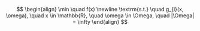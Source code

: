 $$
\begin{align}
  \min \quad f(x) \newline
  \textrm{s.t.} \quad g_{i}(x, \omega), \quad x \in \mathbb{R}, \quad \omega \in \Omega, \quad |\Omega| = \infty
\end{align}
$$